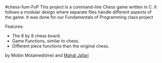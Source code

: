 #chess-fum-FoP
This project is a command-line Chess game written in C. It follows a modular design where separate files handle different aspects of the game. It was done for our Fundamentals of Programming class project

Features:
- The 8 by 8 chess board.
- Game Functions, similar to chess.
- Different piece functions than the original chess.


by Mobin Motamedi(me) and [Mahdi Jafari](https://github.com/fpfhodor)
